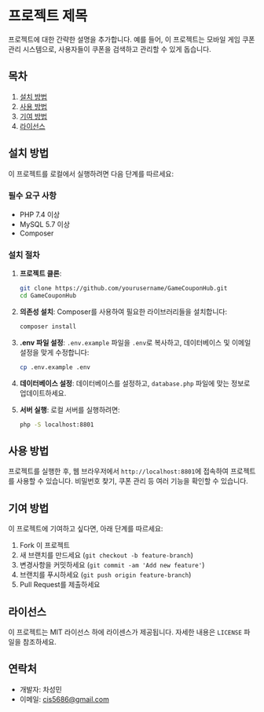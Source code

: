 # 프로젝트 제목

프로젝트에 대한 간략한 설명을 추가합니다. 예를 들어, 이 프로젝트는 모바일 게임 쿠폰 관리 시스템으로, 사용자들이 쿠폰을 검색하고 관리할 수 있게 돕습니다.

## 목차
1. [설치 방법](#설치-방법)
2. [사용 방법](#사용-방법)
3. [기여 방법](#기여-방법)
4. [라이선스](#라이선스)

## 설치 방법

이 프로젝트를 로컬에서 실행하려면 다음 단계를 따르세요:

### 필수 요구 사항
- PHP 7.4 이상
- MySQL 5.7 이상
- Composer

### 설치 절차

1. **프로젝트 클론**:
    ```bash
    git clone https://github.com/yourusername/GameCouponHub.git
    cd GameCouponHub
    ```

2. **의존성 설치**:
    Composer를 사용하여 필요한 라이브러리들을 설치합니다:
    ```bash
    composer install
    ```

3. **.env 파일 설정**:
    `.env.example` 파일을 `.env`로 복사하고, 데이터베이스 및 이메일 설정을 맞게 수정합니다:
    ```bash
    cp .env.example .env
    ```

4. **데이터베이스 설정**:
    데이터베이스를 설정하고, `database.php` 파일에 맞는 정보로 업데이트하세요.

5. **서버 실행**:
    로컬 서버를 실행하려면:
    ```bash
    php -S localhost:8801
    ```

## 사용 방법

프로젝트를 실행한 후, 웹 브라우저에서 `http://localhost:8801`에 접속하여 프로젝트를 사용할 수 있습니다. 비밀번호 찾기, 쿠폰 관리 등 여러 기능을 확인할 수 있습니다.

## 기여 방법

이 프로젝트에 기여하고 싶다면, 아래 단계를 따르세요:

1. Fork 이 프로젝트
2. 새 브랜치를 만드세요 (`git checkout -b feature-branch`)
3. 변경사항을 커밋하세요 (`git commit -am 'Add new feature'`)
4. 브랜치를 푸시하세요 (`git push origin feature-branch`)
5. Pull Request를 제출하세요

## 라이선스

이 프로젝트는 MIT 라이선스 하에 라이센스가 제공됩니다. 자세한 내용은 `LICENSE` 파일을 참조하세요.

## 연락처

- 개발자: 차성민
- 이메일: cis5686@gmail.com
